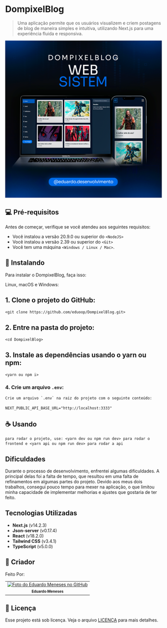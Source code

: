 # DompixelBlog

> Uma aplicação permite que os usuários visualizem e criem postagens de blog de maneira simples e intuitiva, utilizando Next.js para uma experiência fluida e responsiva.


![project presentation](images/project-presentation.png)

## 💻 Pré-requisitos

Antes de começar, verifique se você atendeu aos seguintes requisitos:

- Você instalou a versão 20.9.0 ou superior do `<NodeJS>`
- Você instalou a versão 2.39 ou superior do `<Git>`
- Você tem uma máquina `<Windows / Linux / Mac>`.

## 🚀 Instalando

Para instalar o DompixelBlog, faça isso:

Linux, macOS e Windows:

## 1. Clone o projeto do GitHub:

```
<git clone https://github.com/eduoop/DompixelBlog.git>
```

## 2. Entre na pasta do projeto:

```
<cd DompixelBlog>
```

## 3. Instale as dependências usando o yarn ou npm:

```
<yarn ou npm i>
```

### 4. Crie um arquivo `.env`:

```
Crie um arquivo `.env` na raiz do projeto com o seguinte conteúdo:

NEXT_PUBLIC_API_BASE_URL="http://localhost:3333"
```

## ☕ Usando

```
para rodar o projeto, use: <yarn dev ou npm run dev> para rodar o frontend e <yarn api ou npm run dev> para rodar a api
```

## Dificuldades

Durante o processo de desenvolvimento, enfrentei algumas dificuldades. A principal delas foi a falta de tempo, que resultou em uma falta de refinamentos em algumas partes do projeto. Devido aos meus dois trabalhos, consegui pouco tempo para mexer na aplicação, o que limitou minha capacidade de implementar melhorias e ajustes que gostaria de ter feito.

## Tecnologias Utilizadas

- **Next.js** (v14.2.3)
- **Json-server** (v0.17.4)
- **React** (v18.2.0)
- **Tailwind CSS** (v3.4.1)
- **TypeScript** (v5.0.0)

## 🤝 Criador

Feito Por:

<table>
  <tr>
    <td align="center">
      <a href="#" title="defina o titulo do link">
        <img src="https://avatars.githubusercontent.com/u/85969484?s=400&u=b0e89e575a7cb91fc9f8a69e126a9d7587aa9478&v=4" width="100px;" alt="Foto do Eduardo Meneses no GitHub"/><br>
        <sub>
          <b>Eduardo Meneses</b>
        </sub>
      </a>
    </td>
  </tr>
</table>

## 📝 Licença

Esse projeto está sob licença. Veja o arquivo [LICENÇA](LICENSE.md) para mais detalhes.
